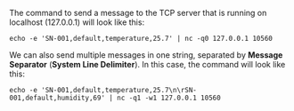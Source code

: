 The command to send a message to the TCP server that is running on localhost (127.0.0.1) will look like this:

```shell
echo -e 'SN-001,default,temperature,25.7' | nc -q0 127.0.0.1 10560
```

We can also send multiple messages in one string, separated by **Message Separator** (**System Line Delimiter**).
In this case, the command will look like this:

```shell
echo -e 'SN-001,default,temperature,25.7\n\rSN-001,default,humidity,69' | nc -q1 -w1 127.0.0.1 10560
```
